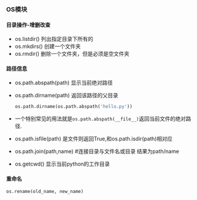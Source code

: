 ### OS模块



#### 目录操作-增删改查

* os.listdir() 列出指定目录下所有的
* os.mkdirs() 创建一个文件夹
* os.rmdir() 删除一个文件夹，但是必须是空文件夹

#### 路径信息

* os.path.abspath(path) 显示当前绝对路径

* os.path.dirname(path) 返回该路径的父目录

  ```python
  os.path.dirname(os.path.abspath('hello.py'))
  ```
* 一个特别常见的用法就是`os.path.abspath(__file__)`返回当前文件的绝对路径.
* os.path.isfile(path) 是文件则返回True,和os.path.isdir(path)相对应

*  os.path.join(path,name)  #连接目录与文件名或目录 结果为path/name 

* os.getcwd() 显示当前python的工作目录

#### 重命名

```python
os.rename(old_name, new_name)
```





